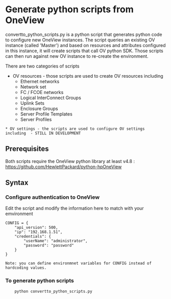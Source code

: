 # Generate python scripts from OneView

convertto_python_scripts.py is a python script that generates python code to configure new OneView instances. The script queries an existing OV instance (called 'Master') and based on resources and attributes configured in this instance, it will create scripts that call OV python SDK. Those scripts can then run against new OV instance to re-create the environment. 

There are two categories of scripts
   * OV resources - those scripts are used to create OV resources including
        * Ethernet networks
        * Network set
        * FC / FCOE networks
        * Logical InterConnect Groups
        * Uplink Sets
        * Enclosure Groups
        * Server Profile Templates
        * Server Profiles

    * OV settings - the scripts are used to configure OV settings including  - STILL IN DEVELOPMENT




## Prerequisites
Both scripts require the OneView python library at least v4.8 : https://github.com/HewlettPackard/python-hpOneView


## Syntax

### Configure authentication to OneView
Edit the script and modify the information here to match with your emvironment
```
CONFIG = {
    "api_version": 500,
    "ip": "192.168.1.51",
    "credentials": {
        "userName": "administrator",
        "password": "password"
    }
}

Note: you can define environmnet variables for CONFIG instead of hardcoding values.
```
### To generate python scripts

```
    python convertto_python_scripts.py

```

